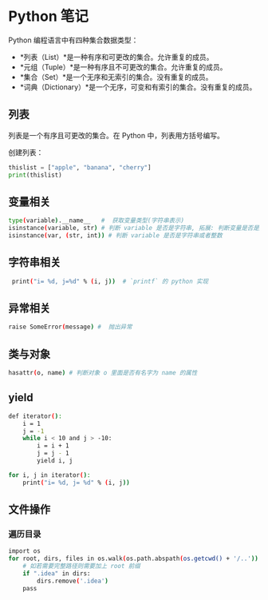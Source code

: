 # Python 笔记

Python 编程语言中有四种集合数据类型：

- *列表（List）*是一种有序和可更改的集合。允许重复的成员。
- *元组（Tuple）*是一种有序且不可更改的集合。允许重复的成员。
- *集合（Set）*是一个无序和无索引的集合。没有重复的成员。
- *词典（Dictionary）*是一个无序，可变和有索引的集合。没有重复的成员。

## 列表

列表是一个有序且可更改的集合。在 Python 中，列表用方括号编写。

创建列表：

```python
thislist = ["apple", "banana", "cherry"]
print(thislist)
```



## 变量相关
```sh
type(variable).__name__   #  获取变量类型(字符串表示)
isinstance(variable, str) # 判断 variable 是否是字符串, 拓展: 判断变量是否是某个类的实例
isinstance(var, (str, int)) # 判断 variable 是否是字符串或者整数
```
## 字符串相关
```sh
 print("i= %d, j=%d" % (i, j))  # `printf` 的 python 实现
```
## 异常相关
```sh
raise SomeError(message) #  抛出异常
```
## 类与对象
```sh
hasattr(o, name) # 判断对象 o 里面是否有名字为 name 的属性
```
## yield
```sh
def iterator():
    i = 1
    j = -1
    while i < 10 and j > -10:
        i = i + 1
        j = j - 1
        yield i, j

for i, j in iterator():
    print("i= %d, j= %d" % (i, j))
```
## 文件操作
### 遍历目录
```sh
import os
for root, dirs, files in os.walk(os.path.abspath(os.getcwd() + '/..')):
    # 如若需要完整路径则需要加上 root 前缀
    if ".idea" in dirs:
        dirs.remove('.idea')
    pass
```

